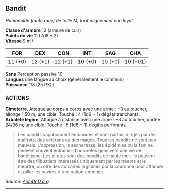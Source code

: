 ## Bandit

_Humanoïde (toute race) de taille M, tout alignement non loyal_

**Classe d'armure** 12 (armure de cuir) \
**Points de vie** 11 (2d8 + 2) \
**Vitesse** 9 m \


|  **FOR** | **DEX** | **CON**     | **INT** | **SAG** | **CHA**  |
|----------|---------|-------------|---------|---------|----------|
|  11 (+0) | 12 (+1) | 12 (+1)     | 10 (+0) | 10 (+0) | 10 (+01) |

**Sens** Perception passive 10 \
**Langues** une langue au choix (généralement le commun) \
**Puissance** 1/8 (25 PX) \

### ACTIONS

**Cimeterre**. Attaque au corps à corps avec une arme : +3 au toucher, allonge 1,50 m, une cible. Touché : 4 (1d6 + 1) dégâts tranchants. \
**Arbalète légère**. Attaque à distance avec une arme : +3 au toucher, portée 24/96 m, une cible. Touché : 5 (1d8 + 1) dégâts perforants.

> Les bandits vagabondent en bandes et sont parfois dirigés par des malfrats, des vétérans ou des mages. Tous les bandits ne sont pas mauvais. L'oppression, la sécheresse, les épidémies ou la famine peuvent souvent entraîner d'honnêtes gens vers une vie de banditisme.
> Les pirates sont des bandits de haute mer. Ils peuvent être des flibustiers intéressés uniquement par les trésors et le meurtre, ou être des corsaires légitimés par la couronne pour attaquer et piller les navires d'une nation ennemie.


_Source: [AideDnD.org](https://www.aidedd.org)_

--------------------------------------------------------------------------------